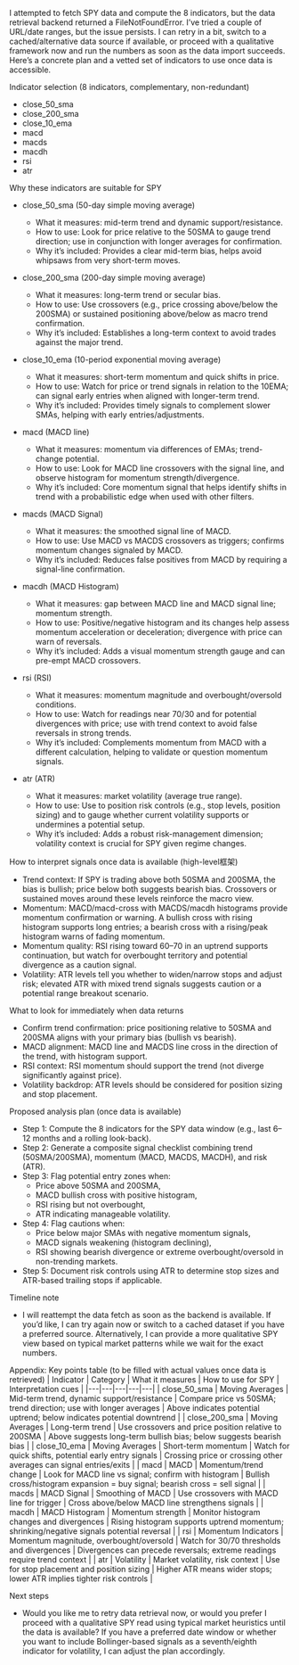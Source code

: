 I attempted to fetch SPY data and compute the 8 indicators, but the data retrieval backend returned a FileNotFoundError. I’ve tried a couple of URL/date ranges, but the issue persists. I can retry in a bit, switch to a cached/alternative data source if available, or proceed with a qualitative framework now and run the numbers as soon as the data import succeeds. Here’s a concrete plan and a vetted set of indicators to use once data is accessible.

Indicator selection (8 indicators, complementary, non-redundant)
- close_50_sma
- close_200_sma
- close_10_ema
- macd
- macds
- macdh
- rsi
- atr

Why these indicators are suitable for SPY
- close_50_sma (50-day simple moving average)
  - What it measures: mid-term trend and dynamic support/resistance.
  - How to use: Look for price relative to the 50SMA to gauge trend direction; use in conjunction with longer averages for confirmation.
  - Why it’s included: Provides a clear mid-term bias, helps avoid whipsaws from very short-term moves.

- close_200_sma (200-day simple moving average)
  - What it measures: long-term trend or secular bias.
  - How to use: Use crossovers (e.g., price crossing above/below the 200SMA) or sustained positioning above/below as macro trend confirmation.
  - Why it’s included: Establishes a long-term context to avoid trades against the major trend.

- close_10_ema (10-period exponential moving average)
  - What it measures: short-term momentum and quick shifts in price.
  - How to use: Watch for price or trend signals in relation to the 10EMA; can signal early entries when aligned with longer-term trend.
  - Why it’s included: Provides timely signals to complement slower SMAs, helping with early entries/adjustments.

- macd (MACD line)
  - What it measures: momentum via differences of EMAs; trend-change potential.
  - How to use: Look for MACD line crossovers with the signal line, and observe histogram for momentum strength/divergence.
  - Why it’s included: Core momentum signal that helps identify shifts in trend with a probabilistic edge when used with other filters.

- macds (MACD Signal)
  - What it measures: the smoothed signal line of MACD.
  - How to use: Use MACD vs MACDS crossovers as triggers; confirms momentum changes signaled by MACD.
  - Why it’s included: Reduces false positives from MACD by requiring a signal-line confirmation.

- macdh (MACD Histogram)
  - What it measures: gap between MACD line and MACD signal line; momentum strength.
  - How to use: Positive/negative histogram and its changes help assess momentum acceleration or deceleration; divergence with price can warn of reversals.
  - Why it’s included: Adds a visual momentum strength gauge and can pre-empt MACD crossovers.

- rsi (RSI)
  - What it measures: momentum magnitude and overbought/oversold conditions.
  - How to use: Watch for readings near 70/30 and for potential divergences with price; use with trend context to avoid false reversals in strong trends.
  - Why it’s included: Complements momentum from MACD with a different calculation, helping to validate or question momentum signals.

- atr (ATR)
  - What it measures: market volatility (average true range).
  - How to use: Use to position risk controls (e.g., stop levels, position sizing) and to gauge whether current volatility supports or undermines a potential setup.
  - Why it’s included: Adds a robust risk-management dimension; volatility context is crucial for SPY given regime changes.

How to interpret signals once data is available (high-level框架)
- Trend context: If SPY is trading above both 50SMA and 200SMA, the bias is bullish; price below both suggests bearish bias. Crossovers or sustained moves around these levels reinforce the macro view.
- Momentum: MACD/macd-cross with MACDS/macdh histograms provide momentum confirmation or warning. A bullish cross with rising histogram supports long entries; a bearish cross with a rising/peak histogram warns of fading momentum.
- Momentum quality: RSI rising toward 60–70 in an uptrend supports continuation, but watch for overbought territory and potential divergence as a caution signal.
- Volatility: ATR levels tell you whether to widen/narrow stops and adjust risk; elevated ATR with mixed trend signals suggests caution or a potential range breakout scenario.

What to look for immediately when data returns
- Confirm trend confirmation: price positioning relative to 50SMA and 200SMA aligns with your primary bias (bullish vs bearish).
- MACD alignment: MACD line and MACDS line cross in the direction of the trend, with histogram support.
- RSI context: RSI momentum should support the trend (not diverge significantly against price).
- Volatility backdrop: ATR levels should be considered for position sizing and stop placement.

Proposed analysis plan (once data is available)
- Step 1: Compute the 8 indicators for the SPY data window (e.g., last 6–12 months and a rolling look-back).
- Step 2: Generate a composite signal checklist combining trend (50SMA/200SMA), momentum (MACD, MACDS, MACDH), and risk (ATR).
- Step 3: Flag potential entry zones when:
  - Price above 50SMA and 200SMA,
  - MACD bullish cross with positive histogram,
  - RSI rising but not overbought,
  - ATR indicating manageable volatility.
- Step 4: Flag cautions when:
  - Price below major SMAs with negative momentum signals,
  - MACD signals weakening (histogram declining),
  - RSI showing bearish divergence or extreme overbought/oversold in non-trending markets.
- Step 5: Document risk controls using ATR to determine stop sizes and ATR-based trailing stops if applicable.

Timeline note
- I will reattempt the data fetch as soon as the backend is available. If you’d like, I can try again now or switch to a cached dataset if you have a preferred source. Alternatively, I can provide a more qualitative SPY view based on typical market patterns while we wait for the exact numbers.

Appendix: Key points table (to be filled with actual values once data is retrieved)
| Indicator | Category | What it measures | How to use for SPY | Interpretation cues |
|---|---|---|---|---|
| close_50_sma | Moving Averages | Mid-term trend, dynamic support/resistance | Compare price vs 50SMA; trend direction; use with longer averages | Above indicates potential uptrend; below indicates potential downtrend |
| close_200_sma | Moving Averages | Long-term trend | Use crossovers and price position relative to 200SMA | Above suggests long-term bullish bias; below suggests bearish bias |
| close_10_ema | Moving Averages | Short-term momentum | Watch for quick shifts, potential early entry signals | Crossing price or crossing other averages can signal entries/exits |
| macd | MACD | Momentum/trend change | Look for MACD line vs signal; confirm with histogram | Bullish cross/histogram expansion = buy signal; bearish cross = sell signal |
| macds | MACD Signal | Smoothing of MACD | Use crossovers with MACD line for trigger | Cross above/below MACD line strengthens signals |
| macdh | MACD Histogram | Momentum strength | Monitor histogram changes and divergences | Rising histogram supports uptrend momentum; shrinking/negative signals potential reversal |
| rsi | Momentum Indicators | Momentum magnitude, overbought/oversold | Watch for 30/70 thresholds and divergences | Divergences can precede reversals; extreme readings require trend context |
| atr | Volatility | Market volatility, risk context | Use for stop placement and position sizing | Higher ATR means wider stops; lower ATR implies tighter risk controls |

Next steps
- Would you like me to retry data retrieval now, or would you prefer I proceed with a qualitative SPY read using typical market heuristics until the data is available? If you have a preferred date window or whether you want to include Bollinger-based signals as a seventh/eighth indicator for volatility, I can adjust the plan accordingly.